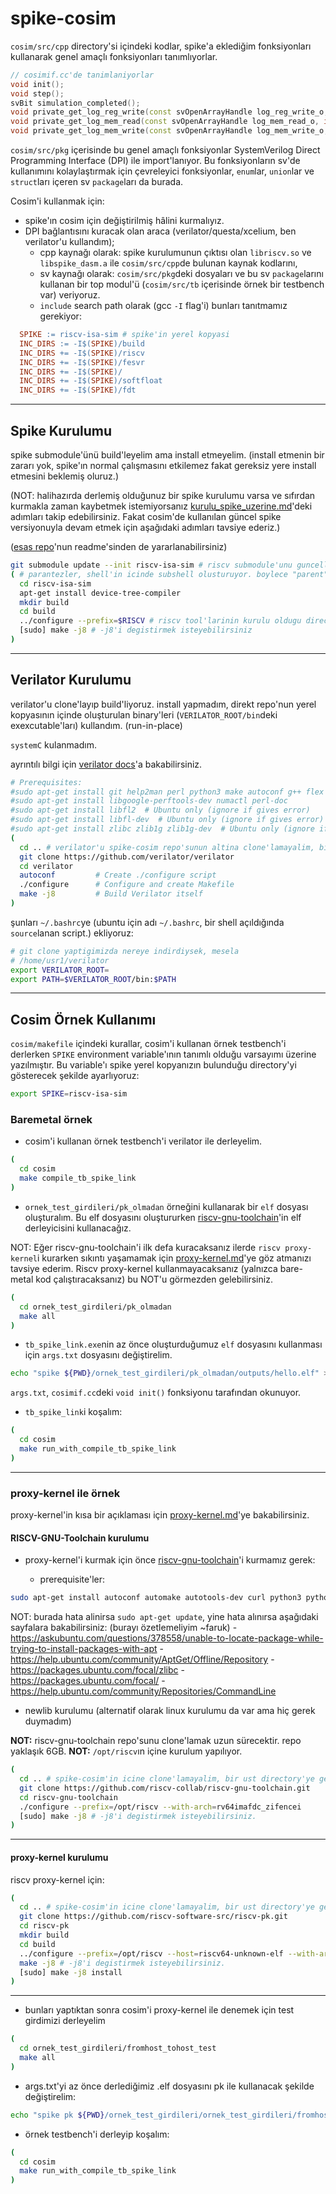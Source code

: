 # spike-cosim

`cosim/src/cpp` directory'si içindeki kodlar, spike'a eklediğim fonksiyonları kullanarak genel amaçlı fonksiyonları tanımlıyorlar.
```cpp
// cosimif.cc'de tanimlaniyorlar
void init();
void step();
svBit simulation_completed();
void private_get_log_reg_write(const svOpenArrayHandle log_reg_write_o, int* inserted_elements_o, const int processor_i);
void private_get_log_mem_read(const svOpenArrayHandle log_mem_read_o, int* inserted_elements_o, const int processor_i);
void private_get_log_mem_write(const svOpenArrayHandle log_mem_write_o, int* inserted_elements_o, const int processor_i);
```

`cosim/src/pkg` içerisinde bu genel amaçlı fonksiyonlar SystemVerilog Direct Programming Interface (DPI) ile import'lanıyor. Bu fonksiyonların sv'de kullanımını kolaylaştırmak için çevreleyici fonksiyonlar, `enum`lar, `union`lar ve `struct`ları içeren sv `package`ları da burada.

Cosim'i kullanmak için:
- spike'ın cosim için değiştirilmiş hâlini kurmalıyız.
- DPI bağlantısını kuracak olan araca (verilator/questa/xcelium, ben verilator'u kullandım);
  - cpp kaynağı olarak:
    spike kurulumunun çıktısı olan `libriscv.so` ve `libspike_dasm.a` ile `cosim/src/cpp`de bulunan kaynak kodlarını, 
  - sv kaynağı olarak:
    `cosim/src/pkg`deki dosyaları ve bu sv `package`larını kullanan bir top modul'ü (`cosim/src/tb` içerisinde örnek bir testbench var) veriyoruz.
  - `include` search path olarak (gcc `-I` flag'i) bunları tanıtmamız gerekiyor:
```makefile
  SPIKE := riscv-isa-sim # spike'in yerel kopyasi
  INC_DIRS := -I$(SPIKE)/build
  INC_DIRS += -I$(SPIKE)/riscv
  INC_DIRS += -I$(SPIKE)/fesvr
  INC_DIRS += -I$(SPIKE)/
  INC_DIRS += -I$(SPIKE)/softfloat
  INC_DIRS += -I$(SPIKE)/fdt
```
***
## Spike Kurulumu
spike submodule'ünü build'leyelim ama install etmeyelim. (install etmenin bir zararı yok, spike'ın normal çalışmasını etkilemez fakat gereksiz yere install etmesini beklemiş oluruz.)

(NOT: halihazırda derlemiş olduğunuz bir spike kurulumu varsa ve sıfırdan kurmakla zaman kaybetmek istemiyorsanız [kurulu_spike_uzerine.md](https://github.com/farukyld/spike-cosim/blob/main/dokumantasyon/kurulu_spike_uzerine.md)'deki adımları takip edebilirsiniz. Fakat cosim'de kullanılan güncel spike versiyonuyla devam etmek için aşağıdaki adımları tavsiye ederiz.)

([esas repo](https://github.com/riscv-software-src/riscv-isa-sim#:~:text=major%20version%20number.-,Build%20Steps,-We%20assume%20that)'nun readme'sinden de yararlanabilirsiniz)
```bash
git submodule update --init riscv-isa-sim # riscv submodule'unu guncelle
( # parantezler, shell'in icinde subshell olusturuyor. boylece "parent" shell, cd'lerden etkilenmemis oluyor.
  cd riscv-isa-sim
  apt-get install device-tree-compiler
  mkdir build
  cd build
  ../configure --prefix=$RISCV # riscv tool'larinin kurulu oldugu directory
  [sudo] make -j8 # -j8'i degistirmek isteyebilirsiniz
)
```

***
## Verilator Kurulumu

verilator'u clone'layıp build'liyoruz. install yapmadım, direkt repo'nun yerel kopyasının içinde oluşturulan binary'leri (`VERILATOR_ROOT/bin`deki exexcutable'ları) kullandım. (run-in-place)

`systemC` kulanmadım.

ayrıntılı bilgi için [verilator docs](https://verilator.org/guide/latest/install.html)'a bakabilirsiniz.
```bash
# Prerequisites:
#sudo apt-get install git help2man perl python3 make autoconf g++ flex bison ccache
#sudo apt-get install libgoogle-perftools-dev numactl perl-doc
#sudo apt-get install libfl2  # Ubuntu only (ignore if gives error)
#sudo apt-get install libfl-dev  # Ubuntu only (ignore if gives error)
#sudo apt-get install zlibc zlib1g zlib1g-dev  # Ubuntu only (ignore if gives error)
(
  cd .. # verilator'u spike-cosim repo'sunun altina clone'lamayalim, bir ust directory'ye gecelim.
  git clone https://github.com/verilator/verilator
  cd verilator
  autoconf         # Create ./configure script
  ./configure      # Configure and create Makefile
  make -j8         # Build Verilator itself
)
```

şunları `~/.bashrc`ye (ubuntu için adı `~/.bashrc`, bir shell açıldığında `source`lanan script.) ekliyoruz:

```bash
# git clone yaptigimizda nereye indirdiysek, mesela 
# /home/usr1/verilator
export VERILATOR_ROOT=
export PATH=$VERILATOR_ROOT/bin:$PATH
```


***
## Cosim Örnek Kullanımı
`cosim/makefile` içindeki kurallar, cosim'i kullanan örnek testbench'i derlerken `SPIKE` environment variable'ının tanımlı olduğu varsayımı üzerine yazılmıştır. Bu variable'ı spike yerel kopyanızın bulunduğu directory'yi gösterecek şekilde ayarlıyoruz:
```bash
export SPIKE=riscv-isa-sim 
```
### Baremetal örnek

- cosim'i kullanan örnek testbench'i verilator ile derleyelim.

```bash
(
  cd cosim
  make compile_tb_spike_link
)
```

- `ornek_test_girdileri/pk_olmadan` örneğini kullanarak bir `elf` dosyası oluşturalım. Bu elf dosyasını oluştururken [riscv-gnu-toolchain](https://github.com/riscv-collab/riscv-gnu-toolchain)'in elf derleyicisini kullanacağız.

NOT: Eğer riscv-gnu-toolchain'i ilk defa kuracaksanız ilerde `riscv proxy-kernel`i kurarken sıkıntı yaşamamak için [proxy-kernel.md](https://github.com/farukyld/spike-cosim/blob/main/dokumantasyon/proxy-kernel.md#:~:text=Burada%2C%20ben%20kurulum%20yapmaya%20%C3%A7al%C4%B1%C5%9F%C4%B1rken)'ye göz atmanızı tavsiye ederim. Riscv proxy-kernel kullanmayacaksanız (yalnızca bare-metal kod çalıştıracaksanız) bu NOT'u görmezden gelebilirsiniz. 


```bash
(
  cd ornek_test_girdileri/pk_olmadan
  make all
)
```
- `tb_spike_link.exe`nin az önce oluşturduğumuz `elf` dosyasını kullanması için `args.txt` dosyasını değiştirelim. 
```bash
echo "spike ${PWD}/ornek_test_girdileri/pk_olmadan/outputs/hello.elf" > cosim/log/args.txt
```
`args.txt`, `cosimif.cc`deki `void init()` fonksiyonu tarafından okunuyor.

- `tb_spike_link`i koşalım:

```bash
(
  cd cosim
  make run_with_compile_tb_spike_link
)
```
***
### proxy-kernel ile örnek

proxy-kernel'in kısa bir açıklaması için [proxy-kernel.md](https://github.com/farukyld/spike-cosim/blob/main/dokumantasyon/proxy-kernel.md)'ye bakabilirsiniz.

#### RISCV-GNU-Toolchain kurulumu
- proxy-kernel'i kurmak için önce [riscv-gnu-toolchain](https://github.com/riscv-collab/riscv-gnu-toolchain)'i kurmamız gerek:

  - prerequisite'ler:
```bash
sudo apt-get install autoconf automake autotools-dev curl python3 python3-pip libmpc-dev libmpfr-dev libgmp-dev gawk build-essential bison flex texinfo gperf libtool patchutils bc zlib1g-dev libexpat-dev ninja-build git cmake libglib2.0-dev
```

  NOT: burada hata alinirsa `sudo apt-get update`, yine hata alınırsa aşağıdaki sayfalara bakabilirsiniz: (burayı özetlemeliyim ~faruk)
    - https://askubuntu.com/questions/378558/unable-to-locate-package-while-trying-to-install-packages-with-apt
    - https://help.ubuntu.com/community/AptGet/Offline/Repository
    - https://packages.ubuntu.com/focal/zlibc
    - https://packages.ubuntu.com/focal/
    - https://help.ubuntu.com/community/Repositories/CommandLine

  - newlib kurulumu (alternatif olarak linux kurulumu da var ama hiç gerek duymadım)

**NOT:** riscv-gnu-toolchain repo'sunu clone'lamak uzun sürecektir. repo yaklaşık 6GB.
**NOT:** `/opt/riscv`ın içine kurulum yapılıyor.
```bash
(
  cd .. # spike-cosim'in icine clone'lamayalim, bir ust directory'ye gecelim
  git clone https://github.com/riscv-collab/riscv-gnu-toolchain.git
  cd riscv-gnu-toolchain
  ./configure --prefix=/opt/riscv --with-arch=rv64imafdc_zifencei
  [sudo] make -j8 # -j8'i degistirmek isteyebilirsiniz.
)
```
***
#### proxy-kernel kurulumu

riscv proxy-kernel için:

```bash
(
  cd .. # spike-cosim'in icine clone'lamayalim, bir ust directory'ye gecelim
  git clone https://github.com/riscv-software-src/riscv-pk.git
  cd riscv-pk
  mkdir build
  cd build
  ../configure --prefix=/opt/riscv --host=riscv64-unknown-elf --with-arch=rv64imafdc_zifencei
  make -j8 # -j8'i degistirmek isteyebilirsiniz.
  [sudo] make -j8 install
)
```
***

- bunları yaptıktan sonra cosim'i proxy-kernel ile denemek için test girdimizi derleyelim
```bash
(
  cd ornek_test_girdileri/fromhost_tohost_test
  make all
)
```

- args.txt'yi az önce derlediğimiz .elf dosyasını pk ile kullanacak şekilde değiştirelim:

```bash
echo "spike pk ${PWD}/ornek_test_girdileri/ornek_test_girdileri/fromhost_tohost_test/a.out" > cosim/log/args.txt
```

- örnek testbench'i derleyip koşalım:

```bash
(
  cd cosim
  make run_with_compile_tb_spike_link
)
```

